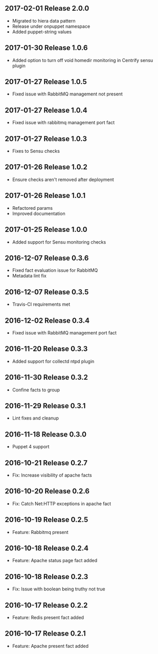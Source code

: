 ## 2017-02-01 Release 2.0.0

* Migrated to hiera data pattern
* Release under onpuppet namespace
* Added puppet-string values

## 2017-01-30 Release 1.0.6

* Added option to turn off void homedir monitoring in Centrify sensu plugin

## 2017-01-27 Release 1.0.5

* Fixed issue with RabbitMQ management not present

## 2017-01-27 Release 1.0.4

* Fixed issue with rabbitmq management port fact

## 2017-01-27 Release 1.0.3

* Fixes to Sensu checks

## 2017-01-26 Release 1.0.2

* Ensure checks aren't removed after deployment

## 2017-01-26 Release 1.0.1

* Refactored params
* Improved documentation

## 2017-01-25 Release 1.0.0

* Added support for Sensu monitoring checks

## 2016-12-07 Release 0.3.6

* Fixed fact evaluation issue for RabbitMQ
* Metadata lint fix

## 2016-12-07 Release 0.3.5

* Travis-CI requirements met

## 2016-12-02 Release 0.3.4

* Fixed issue with RabbitMQ management port fact

## 2016-11-20 Release 0.3.3

* Added support for collectd ntpd plugin

## 2016-11-30 Release 0.3.2

* Confine facts to group

## 2016-11-29 Release 0.3.1

* Lint fixes and cleanup

## 2016-11-18 Release 0.3.0

* Puppet 4 support

## 2016-10-21 Release 0.2.7

* Fix: Increase visibility of apache facts

## 2016-10-20 Release 0.2.6

* Fix: Catch Net:HTTP exceptions in apache fact

## 2016-10-19 Release 0.2.5

* Feature: Rabbitmq present

## 2016-10-18 Release 0.2.4

* Feature: Apache status page fact added

## 2016-10-18 Release 0.2.3

* Fix: Issue with boolean being truthy not true

## 2016-10-17 Release 0.2.2

* Feature: Redis present fact added

## 2016-10-17 Release 0.2.1

* Feature: Apache present fact added
